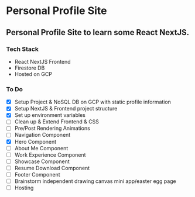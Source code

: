 # Personal Profile Site
Personal Profile Site to learn some React NextJS.
---

### Tech Stack
- React NextJS Frontend
- Firestore DB
- Hosted on GCP

### To Do
- [x] Setup Project & NoSQL DB on GCP with static profile information
- [x] Setup NextJS & Frontend project structure
- [x] Set up environment variables 
- [ ] Clean up & Extend Frontend & CSS
- [ ] Pre/Post Rendering Animations
- [ ] Navigation Component
- [x] Hero Component
- [ ] About Me Component
- [ ] Work Experience Component
- [ ] Showcase Component
- [ ] Resume Download Component
- [ ] Footer Component
- [ ] Brainstorm independent drawing canvas mini app/easter egg page
- [ ] Hosting